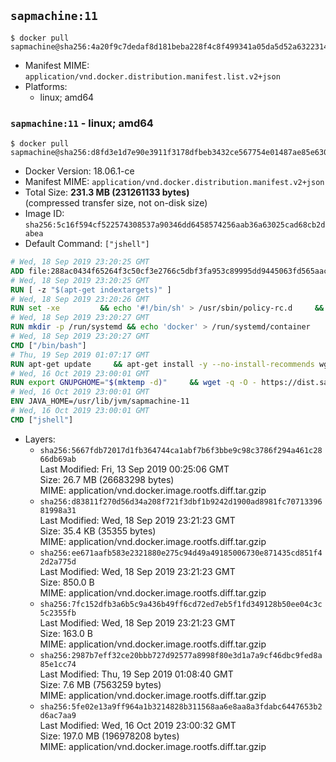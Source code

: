 ## `sapmachine:11`

```console
$ docker pull sapmachine@sha256:4a20f9c7dedaf8d181beba228f4c8f499341a05da5d52a63223142f953352cab
```

-	Manifest MIME: `application/vnd.docker.distribution.manifest.list.v2+json`
-	Platforms:
	-	linux; amd64

### `sapmachine:11` - linux; amd64

```console
$ docker pull sapmachine@sha256:d8fd3e1d7e90e3911f3178dfbeb3432ce567754e01487ae85e6308f6c67d77a4
```

-	Docker Version: 18.06.1-ce
-	Manifest MIME: `application/vnd.docker.distribution.manifest.v2+json`
-	Total Size: **231.3 MB (231261133 bytes)**  
	(compressed transfer size, not on-disk size)
-	Image ID: `sha256:5c16f594cf522574308537a90346dd6458574256aab36a63025cad68cb2dabea`
-	Default Command: `["jshell"]`

```dockerfile
# Wed, 18 Sep 2019 23:20:25 GMT
ADD file:288ac0434f65264f3c50cf3e2766c5dbf3fa953c89995dd9445063fd565aac81 in / 
# Wed, 18 Sep 2019 23:20:25 GMT
RUN [ -z "$(apt-get indextargets)" ]
# Wed, 18 Sep 2019 23:20:26 GMT
RUN set -xe 		&& echo '#!/bin/sh' > /usr/sbin/policy-rc.d 	&& echo 'exit 101' >> /usr/sbin/policy-rc.d 	&& chmod +x /usr/sbin/policy-rc.d 		&& dpkg-divert --local --rename --add /sbin/initctl 	&& cp -a /usr/sbin/policy-rc.d /sbin/initctl 	&& sed -i 's/^exit.*/exit 0/' /sbin/initctl 		&& echo 'force-unsafe-io' > /etc/dpkg/dpkg.cfg.d/docker-apt-speedup 		&& echo 'DPkg::Post-Invoke { "rm -f /var/cache/apt/archives/*.deb /var/cache/apt/archives/partial/*.deb /var/cache/apt/*.bin || true"; };' > /etc/apt/apt.conf.d/docker-clean 	&& echo 'APT::Update::Post-Invoke { "rm -f /var/cache/apt/archives/*.deb /var/cache/apt/archives/partial/*.deb /var/cache/apt/*.bin || true"; };' >> /etc/apt/apt.conf.d/docker-clean 	&& echo 'Dir::Cache::pkgcache ""; Dir::Cache::srcpkgcache "";' >> /etc/apt/apt.conf.d/docker-clean 		&& echo 'Acquire::Languages "none";' > /etc/apt/apt.conf.d/docker-no-languages 		&& echo 'Acquire::GzipIndexes "true"; Acquire::CompressionTypes::Order:: "gz";' > /etc/apt/apt.conf.d/docker-gzip-indexes 		&& echo 'Apt::AutoRemove::SuggestsImportant "false";' > /etc/apt/apt.conf.d/docker-autoremove-suggests
# Wed, 18 Sep 2019 23:20:27 GMT
RUN mkdir -p /run/systemd && echo 'docker' > /run/systemd/container
# Wed, 18 Sep 2019 23:20:27 GMT
CMD ["/bin/bash"]
# Thu, 19 Sep 2019 01:07:17 GMT
RUN apt-get update     && apt-get install -y --no-install-recommends wget ca-certificates gnupg2     && rm -rf /var/lib/apt/lists/*
# Wed, 16 Oct 2019 23:00:01 GMT
RUN export GNUPGHOME="$(mktemp -d)"     && wget -q -O - https://dist.sapmachine.io/debian/sapmachine.old.key | gpg --batch --import     && gpg --batch --export --armor 'DA4C 00C1 BDB1 3763 8608 4E20 C7EB 4578 740A EEA2' > /etc/apt/trusted.gpg.d/sapmachine.old.gpg.asc     && wget -q -O - https://dist.sapmachine.io/debian/sapmachine.key | gpg --batch --import     && gpg --batch --export --armor 'CACB 9FE0 9150 307D 1D22 D829 6275 4C3B 3ABC FE23' > /etc/apt/trusted.gpg.d/sapmachine.gpg.asc     && gpgconf --kill all && rm -rf "$GNUPGHOME"     && echo "deb http://dist.sapmachine.io/debian/amd64/ ./" > /etc/apt/sources.list.d/sapmachine.list     && apt-get update     && apt-get -y --no-install-recommends install sapmachine-11-jdk=11.0.5     && rm -rf /var/lib/apt/lists/*
# Wed, 16 Oct 2019 23:00:01 GMT
ENV JAVA_HOME=/usr/lib/jvm/sapmachine-11
# Wed, 16 Oct 2019 23:00:01 GMT
CMD ["jshell"]
```

-	Layers:
	-	`sha256:5667fdb72017d1fb364744ca1abf7b6f3bbe9c98c3786f294a461c2866db69ab`  
		Last Modified: Fri, 13 Sep 2019 00:25:06 GMT  
		Size: 26.7 MB (26683298 bytes)  
		MIME: application/vnd.docker.image.rootfs.diff.tar.gzip
	-	`sha256:d83811f270d56d34a208f721f3dbf1b9242d1900ad8981fc7071339681998a31`  
		Last Modified: Wed, 18 Sep 2019 23:21:23 GMT  
		Size: 35.4 KB (35355 bytes)  
		MIME: application/vnd.docker.image.rootfs.diff.tar.gzip
	-	`sha256:ee671aafb583e2321880e275c94d49a49185006730e871435cd851f42d2a775d`  
		Last Modified: Wed, 18 Sep 2019 23:21:23 GMT  
		Size: 850.0 B  
		MIME: application/vnd.docker.image.rootfs.diff.tar.gzip
	-	`sha256:7fc152dfb3a6b5c9a436b49ff6cd72ed7eb5f1fd349128b50ee04c3c5c2355fb`  
		Last Modified: Wed, 18 Sep 2019 23:21:23 GMT  
		Size: 163.0 B  
		MIME: application/vnd.docker.image.rootfs.diff.tar.gzip
	-	`sha256:2987b7eff32ce20bbb727d92577a8998f80e3d1a7a9cf46dbc9fed8a85e1cc74`  
		Last Modified: Thu, 19 Sep 2019 01:08:40 GMT  
		Size: 7.6 MB (7563259 bytes)  
		MIME: application/vnd.docker.image.rootfs.diff.tar.gzip
	-	`sha256:5fe02e13a9ff964a1b3214828b311568aa6e8aa8a3fdabc6447653b2d6ac7aa9`  
		Last Modified: Wed, 16 Oct 2019 23:00:32 GMT  
		Size: 197.0 MB (196978208 bytes)  
		MIME: application/vnd.docker.image.rootfs.diff.tar.gzip
